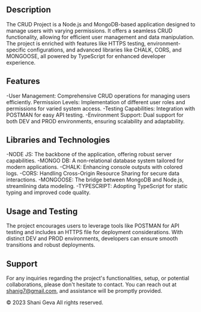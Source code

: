 ## Description

The CRUD Project is a Node.js and MongoDB-based application designed to manage users with varying permissions. It offers a seamless CRUD functionality, allowing for efficient user management and data manipulation. The project is enriched with features like HTTPS testing, environment-specific configurations, and advanced libraries like CHALK, CORS, and MONGOOSE, all powered by TypeScript for enhanced developer experience.

## Features

-User Management: Comprehensive CRUD operations for managing users efficiently.
Permission Levels: Implementation of different user roles and permissions for varied system access.
-Testing Capabilities: Integration with POSTMAN for easy API testing.
-Environment Support: Dual support for both DEV and PROD environments, ensuring scalability and adaptability.

## Libraries and Technologies

-NODE JS: The backbone of the application, offering robust server capabilities.
-MONGO DB: A non-relational database system tailored for modern applications.
-CHALK: Enhancing console outputs with colored logs.
-CORS: Handling Cross-Origin Resource Sharing for secure data interactions.
-MONGOOSE: The bridge between MongoDB and Node.js, streamlining data modeling.
-TYPESCRIPT: Adopting TypeScript for static typing and improved code quality.

## Usage and Testing

The project encourages users to leverage tools like POSTMAN for API testing and includes an HTTPS file for deployment considerations. With distinct DEV and PROD environments, developers can ensure smooth transitions and robust deployments.

## Support

For any inquiries regarding the project's functionalities, setup, or potential collaborations, please don't hesitate to contact. You can reach out at shanig7@gmail.com, and assistance will be promptly provided.

© 2023 Shani Geva All rights reserved.
